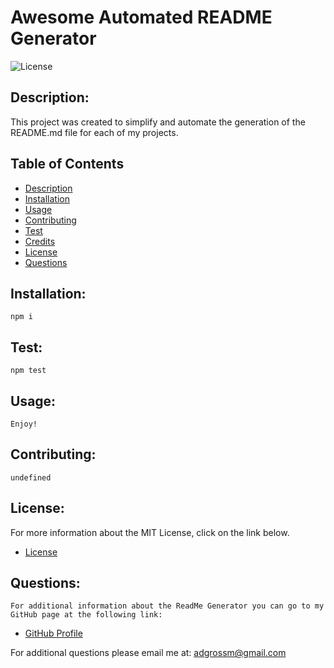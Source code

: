 
# Awesome Automated README Generator

![License](https://img.shields.io/badge/License-MIT-blue.svg "License Badge")

## Description:
This project was created to simplify and automate the generation of the README.md file for each of my projects. 

## Table of Contents

- [Description](#description)
- [Installation](#installation)
- [Usage](#usage)
- [Contributing](#contributing)
- [Test](#test)
- [Credits](#credits)
- [License](#license)
- [Questions](#questions)

## Installation:
    npm i
 
## Test:
    npm test

## Usage:
    Enjoy!

## Contributing:
    undefined

## License:
For more information about the MIT License, click on the link below.

- [License](https://opensource.org/licenses/MIT)

## Questions:
    For additional information about the ReadMe Generator you can go to my GitHub page at the following link:

- [GitHub Profile](https://github.com/adgrossm)

For additional questions please email me at: adgrossm@gmail.com
 